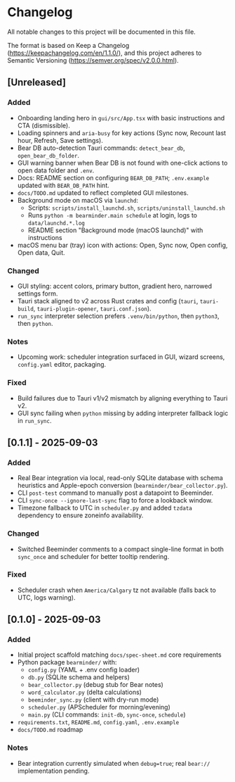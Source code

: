 # Changelog

All notable changes to this project will be documented in this file.

The format is based on Keep a Changelog (https://keepachangelog.com/en/1.1.0/),
and this project adheres to Semantic Versioning (https://semver.org/spec/v2.0.0.html).

## [Unreleased]
### Added
- Onboarding landing hero in `gui/src/App.tsx` with basic instructions and CTA (dismissible).
- Loading spinners and `aria-busy` for key actions (Sync now, Recount last hour, Refresh, Save settings).
- Bear DB auto-detection Tauri commands: `detect_bear_db`, `open_bear_db_folder`.
- GUI warning banner when Bear DB is not found with one-click actions to open data folder and `.env`.
- Docs: README section on configuring `BEAR_DB_PATH`; `.env.example` updated with `BEAR_DB_PATH` hint.
- `docs/TODO.md` updated to reflect completed GUI milestones.
- Background mode on macOS via `launchd`:
  - Scripts: `scripts/install_launchd.sh`, `scripts/uninstall_launchd.sh`
  - Runs `python -m bearminder.main schedule` at login, logs to `data/launchd.*.log`
  - README section "Background mode (macOS launchd)" with instructions
- macOS menu bar (tray) icon with actions: Open, Sync now, Open config, Open data, Quit.

### Changed
- GUI styling: accent colors, primary button, gradient hero, narrowed settings form.
- Tauri stack aligned to v2 across Rust crates and config (`tauri`, `tauri-build`, `tauri-plugin-opener`, `tauri.conf.json`).
- `run_sync` interpreter selection prefers `.venv/bin/python`, then `python3`, then `python`.

### Notes
- Upcoming work: scheduler integration surfaced in GUI, wizard screens, `config.yaml` editor, packaging.

### Fixed
- Build failures due to Tauri v1/v2 mismatch by aligning everything to Tauri v2.
- GUI sync failing when `python` missing by adding interpreter fallback logic in `run_sync`.

## [0.1.1] - 2025-09-03
### Added
- Real Bear integration via local, read-only SQLite database with schema heuristics and Apple-epoch conversion (`bearminder/bear_collector.py`).
- CLI `post-test` command to manually post a datapoint to Beeminder.
- CLI `sync-once --ignore-last-sync` flag to force a lookback window.
- Timezone fallback to UTC in `scheduler.py` and added `tzdata` dependency to ensure zoneinfo availability.

### Changed
- Switched Beeminder comments to a compact single-line format in both `sync_once` and scheduler for better tooltip rendering.

### Fixed
- Scheduler crash when `America/Calgary` tz not available (falls back to UTC, logs warning).

## [0.1.0] - 2025-09-03
### Added
- Initial project scaffold matching `docs/spec-sheet.md` core requirements
- Python package `bearminder/` with:
  - `config.py` (YAML + .env config loader)
  - `db.py` (SQLite schema and helpers)
  - `bear_collector.py` (debug stub for Bear notes)
  - `word_calculator.py` (delta calculations)
  - `beeminder_sync.py` (client with dry-run mode)
  - `scheduler.py` (APScheduler for morning/evening)
  - `main.py` (CLI commands: `init-db`, `sync-once`, `schedule`)
- `requirements.txt`, `README.md`, `config.yaml`, `.env.example`
- `docs/TODO.md` roadmap

### Notes
- Bear integration currently simulated when `debug=true`; real `bear://` implementation pending.
